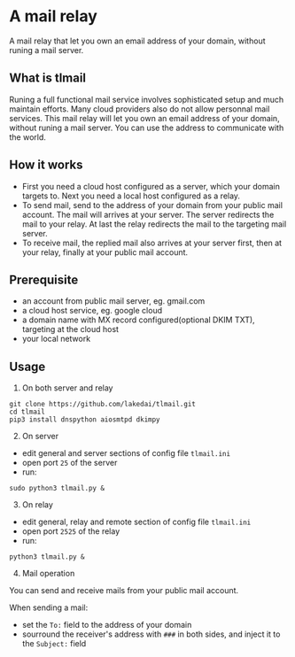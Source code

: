 # A mail relay
A mail relay that let you own an email address of your domain, without runing a mail server.

## What is tlmail
Runing a full functional mail service involves sophisticated setup and much maintain efforts. Many cloud providers also do not allow personnal mail services. This mail relay will let you own an email address of your domain, without runing a mail server. You can use the address to communicate with the world.

## How it works
- First you need a cloud host configured as a server, which your domain targets to. Next you need a local host configured as a relay.
- To send mail, send to the address of your domain from your public mail account. The mail will arrives at your server. The server redirects the mail to your relay. At last the relay redirects the mail to the targeting mail server.
- To receive mail, the replied mail also arrives at your server first, then at your relay, finally at your public mail account.

## Prerequisite
* an account from public mail server, eg. gmail.com
* a cloud host service, eg. google cloud
* a domain name with MX record configured(optional DKIM TXT), targeting at the cloud host
* your local network

## Usage
1. On both server and relay
```
git clone https://github.com/lakedai/tlmail.git
cd tlmail
pip3 install dnspython aiosmtpd dkimpy
```
2. On server
- edit general and server sections of config file `tlmail.ini`
- open port `25` of the server
- run:
```
sudo python3 tlmail.py &
```
3. On relay
- edit general, relay and remote section of config file `tlmail.ini`
- open port `2525` of the relay
- run:
```
python3 tlmail.py &
```
4. Mail operation

You can send and receive mails from your public mail account.

When sending a mail:
- set the `To:` field to the address of your domain
- sourround the receiver's address with `###` in both sides, and inject it to the `Subject:` field
